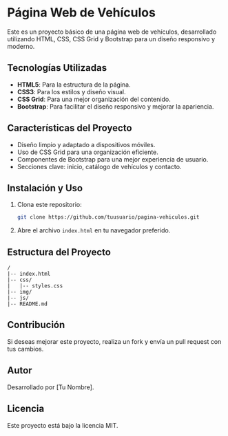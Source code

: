 
# Página Web de Vehículos

Este es un proyecto básico de una página web de vehículos, desarrollado utilizando HTML, CSS, CSS Grid y Bootstrap para un diseño responsivo y moderno.

## Tecnologías Utilizadas

- **HTML5**: Para la estructura de la página.
- **CSS3**: Para los estilos y diseño visual.
- **CSS Grid**: Para una mejor organización del contenido.
- **Bootstrap**: Para facilitar el diseño responsivo y mejorar la apariencia.

## Características del Proyecto

- Diseño limpio y adaptado a dispositivos móviles.
- Uso de CSS Grid para una organización eficiente.
- Componentes de Bootstrap para una mejor experiencia de usuario.
- Secciones clave: inicio, catálogo de vehículos y contacto.

## Instalación y Uso

1. Clona este repositorio:
   ```bash
   git clone https://github.com/tuusuario/pagina-vehiculos.git
   ```
2. Abre el archivo `index.html` en tu navegador preferido.

## Estructura del Proyecto
```
/
|-- index.html
|-- css/
|   |-- styles.css
|-- img/
|-- js/
|-- README.md
```

## Contribución
Si deseas mejorar este proyecto, realiza un fork y envía un pull request con tus cambios.

## Autor
Desarrollado por [Tu Nombre].

## Licencia
Este proyecto está bajo la licencia MIT.

